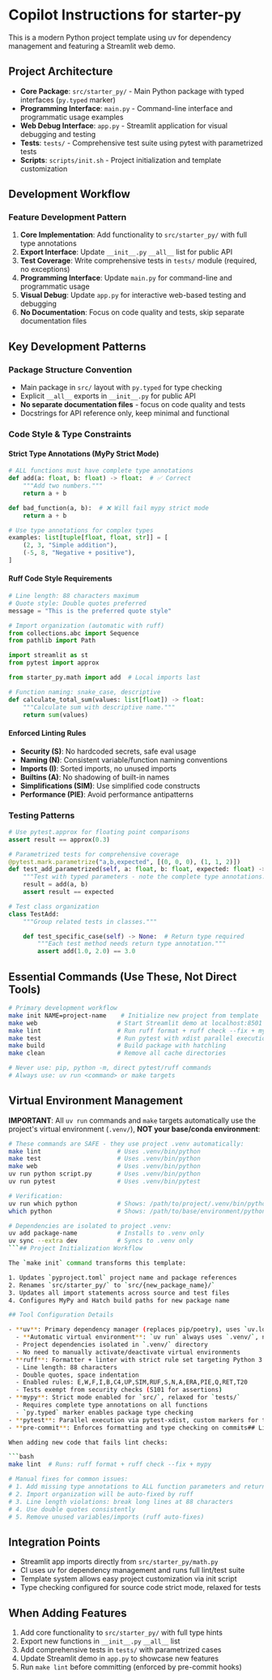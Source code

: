 # Copilot Instructions for starter-py

This is a modern Python project template using uv for dependency management and featuring a Streamlit web demo.

## Project Architecture

- **Core Package**: `src/starter_py/` - Main Python package with typed interfaces (`py.typed` marker)
- **Programming Interface**: `main.py` - Command-line interface and programmatic usage examples
- **Web Debug Interface**: `app.py` - Streamlit application for visual debugging and testing
- **Tests**: `tests/` - Comprehensive test suite using pytest with parametrized tests
- **Scripts**: `scripts/init.sh` - Project initialization and template customization

## Development Workflow

### Feature Development Pattern

1. **Core Implementation**: Add functionality to `src/starter_py/` with full type annotations
2. **Export Interface**: Update `__init__.py` `__all__` list for public API
3. **Test Coverage**: Write comprehensive tests in `tests/` module (required, no exceptions)
4. **Programming Interface**: Update `main.py` for command-line and programmatic usage
5. **Visual Debug**: Update `app.py` for interactive web-based testing and debugging
6. **No Documentation**: Focus on code quality and tests, skip separate documentation files

## Key Development Patterns

### Package Structure Convention

- Main package in `src/` layout with `py.typed` for type checking
- Explicit `__all__` exports in `__init__.py` for public API
- **No separate documentation files** - focus on code quality and tests
- Docstrings for API reference only, keep minimal and functional

### Code Style & Type Constraints

#### Strict Type Annotations (MyPy Strict Mode)

```python
# ALL functions must have complete type annotations
def add(a: float, b: float) -> float:  # ✅ Correct
    """Add two numbers."""
    return a + b

def bad_function(a, b):  # ❌ Will fail mypy strict mode
    return a + b

# Use type annotations for complex types
examples: list[tuple[float, float, str]] = [
    (2, 3, "Simple addition"),
    (-5, 8, "Negative + positive"),
]
```

#### Ruff Code Style Requirements

```python
# Line length: 88 characters maximum
# Quote style: Double quotes preferred
message = "This is the preferred quote style"

# Import organization (automatic with ruff)
from collections.abc import Sequence
from pathlib import Path

import streamlit as st
from pytest import approx

from starter_py.math import add  # Local imports last

# Function naming: snake_case, descriptive
def calculate_total_sum(values: list[float]) -> float:
    """Calculate sum with descriptive name."""
    return sum(values)
```

#### Enforced Linting Rules

- **Security (S)**: No hardcoded secrets, safe eval usage
- **Naming (N)**: Consistent variable/function naming conventions
- **Imports (I)**: Sorted imports, no unused imports
- **Builtins (A)**: No shadowing of built-in names
- **Simplifications (SIM)**: Use simplified code constructs
- **Performance (PIE)**: Avoid performance antipatterns

### Testing Patterns

```python
# Use pytest.approx for floating point comparisons
assert result == approx(0.3)

# Parametrized tests for comprehensive coverage
@pytest.mark.parametrize("a,b,expected", [(0, 0, 0), (1, 1, 2)])
def test_add_parametrized(self, a: float, b: float, expected: float) -> None:
    """Test with typed parameters - note the complete type annotations."""
    result = add(a, b)
    assert result == expected

# Test class organization
class TestAdd:
    """Group related tests in classes."""

    def test_specific_case(self) -> None:  # Return type required
        """Each test method needs return type annotation."""
        assert add(1.0, 2.0) == 3.0
```

## Essential Commands (Use These, Not Direct Tools)

```bash
# Primary development workflow
make init NAME=project-name    # Initialize new project from template
make web                      # Start Streamlit demo at localhost:8501
make lint                     # Run ruff format + ruff check --fix + mypy
make test                     # Run pytest with xdist parallel execution
make build                    # Build package with hatchling
make clean                    # Remove all cache directories

# Never use: pip, python -m, direct pytest/ruff commands
# Always use: uv run <command> or make targets
```

## Virtual Environment Management

**IMPORTANT**: All `uv run` commands and `make` targets automatically use the project's virtual environment (`.venv/`), **NOT your base/conda environment**:

````bash
# These commands are SAFE - they use project .venv automatically:
make lint                     # Uses .venv/bin/python
make test                     # Uses .venv/bin/python
make web                      # Uses .venv/bin/python
uv run python script.py       # Uses .venv/bin/python
uv run pytest                 # Uses .venv/bin/pytest

# Verification:
uv run which python           # Shows: /path/to/project/.venv/bin/python
which python                  # Shows: /path/to/base/environment/python

# Dependencies are isolated to project .venv:
uv add package-name           # Installs to .venv only
uv sync --extra dev           # Syncs to .venv only
```## Project Initialization Workflow

The `make init` command transforms this template:

1. Updates `pyproject.toml` project name and package references
2. Renames `src/starter_py/` to `src/{new_package_name}/`
3. Updates all import statements across source and test files
4. Configures MyPy and Hatch build paths for new package name

## Tool Configuration Details

- **uv**: Primary dependency manager (replaces pip/poetry), uses `uv.lock`
  - **Automatic virtual environment**: `uv run` always uses `.venv/`, never base environment
  - Project dependencies isolated in `.venv/` directory
  - No need to manually activate/deactivate virtual environments
- **ruff**: Formatter + linter with strict rule set targeting Python 3.12+
  - Line length: 88 characters
  - Double quotes, space indentation
  - Enabled rules: E,W,F,I,B,C4,UP,SIM,RUF,S,N,A,ERA,PIE,Q,RET,T20
  - Tests exempt from security checks (S101 for assertions)
- **mypy**: Strict mode enabled for `src/`, relaxed for `tests/`
  - Requires complete type annotations on all functions
  - `py.typed` marker enables package type checking
- **pytest**: Parallel execution via pytest-xdist, custom markers for test categorization
- **pre-commit**: Enforces formatting and type checking on commits## Lint Fix Workflow

When adding new code that fails lint checks:

```bash
make lint  # Runs: ruff format + ruff check --fix + mypy

# Manual fixes for common issues:
# 1. Add missing type annotations to ALL function parameters and returns
# 2. Import organization will be auto-fixed by ruff
# 3. Line length violations: break long lines at 88 characters
# 4. Use double quotes consistently
# 5. Remove unused variables/imports (ruff auto-fixes)
````

## Integration Points

- Streamlit app imports directly from `src/starter_py/math.py`
- CI uses uv for dependency management and runs full lint/test suite
- Template system allows easy project customization via init script
- Type checking configured for source code strict mode, relaxed for tests

## When Adding Features

1. Add core functionality to `src/starter_py/` with full type hints
2. Export new functions in `__init__.py` `__all__` list
3. Add comprehensive tests in `tests/` with parametrized cases
4. Update Streamlit demo in `app.py` to showcase new features
5. Run `make lint` before committing (enforced by pre-commit hooks)
